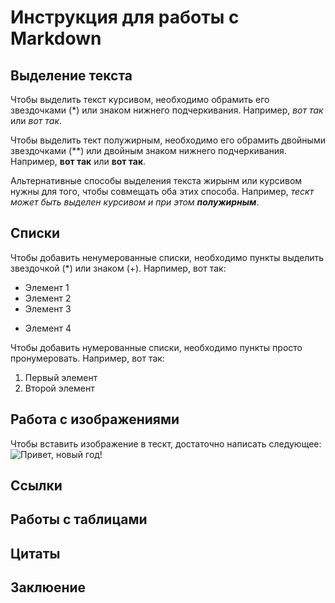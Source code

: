 # Инструкция для работы с  Markdown

## Выделение текста

Чтобы выделить текст курсивом, необходимо обрамить его звездочками (*) или знаком нижнего подчеркивания. 
Например, *вот так* или _вот так_.

Чтобы выделить тект полужирным, необходимо его обрамить двойными звездочками (**) или двойным знаком нижнего подчеркивания. 
Например, **вот так** или __вот так__.

Альтернативные способы выделения текста жирынм или курсивом нужны для того, чтобы совмещать оба этих способа. 
Например, _тескт может быть выделен курсивом и при этом **полужирным**_. 

## Списки

Чтобы добавить ненумерованные списки, необходимо пункты выделить звездочкой (*) или знаком (+). Нарпимер, вот так:

* Элемент 1
* Элемент 2
* Элемент 3
+ Элемент 4

Чтобы добавить нумерованные списки, необходимо пункты просто пронумеровать. Например, вот так:

1. Первый элемент
2. Второй элемент

## Работа с изображениями

Чтобы вставить изображение в тескт, достаточно написать следующее: 
![Привет, новый год!](Christmas.JPG)

## Ссылки

## Работы с таблицами 

## Цитаты

## Заклюение